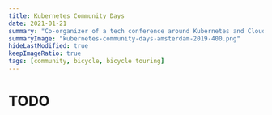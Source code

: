 ```yaml
---
title: Kubernetes Community Days
date: 2021-01-21
summary: "Co-organizer of a tech conference around Kubernetes and Cloud Native."
summaryImage: "kubernetes-community-days-amsterdam-2019-400.png"
hideLastModified: true
keepImageRatio: true
tags: [community, bicycle, bicycle touring]
---
```


# TODO